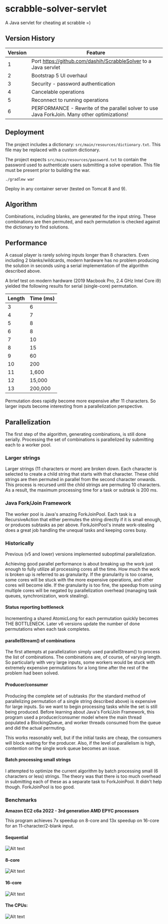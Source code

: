 # scrabble-solver-servlet
A Java servlet for cheating at scrabble =)

## Version History
| Version | Feature |
| ------- | ------- |
| 1       | Port https://github.com/dashih/ScrabbleSolver to a Java servlet |
| 2       | Bootstrap 5 UI overhaul |
| 3       | Security - password authentication |
| 4       | Cancelable operations |
| 5       | Reconnect to running operations |
| 6       | PERFORMANCE - Rewrite of the parallel solver to use Java ForkJoin. Many other optimizations! |

## Deployment
The project includes a dictionary: `src/main/resources/dictionary.txt`. This file may be replaced with a custom dictionary.

The project expects `src/main/resources/password.txt` to contain the password used to authenticate users submitting a solve operation. This file must be present prior to building the war.

`./gradlew war`

Deploy in any container server (tested on Tomcat 8 and 9).

## Algorithm
Combinations, including blanks, are generated for the input string. These combinations are then permuted, and each permutation is checked against the dictionary to find solutions.

## Performance
A casual player is rarely solving inputs longer than 8 characters. Even including 2 blanks/wildcards, modern hardware has no problem producing the solution in seconds using a serial implementation of the algorithm described above.

A brief test on modern hardware (2019 Macbook Pro, 2.4 GHz Intel Core i9) yielded the following results for serial (single-core) permutation.

| Length | Time (ms) |
| ------ | --------- |
| 3      | 6         |
| 4      | 7         |
| 5      | 8         |
| 6      | 8         |
| 7      | 10        |
| 8      | 15        |
| 9      | 60        |
| 10     | 200       |
| 11     | 1,600     |
| 12     | 15,000    |
| 13     | 200,000   |

Permutation does rapidly become more expensive after 11 characters. So larger inputs become interesting from a parallelization perspective.

## Parallelization
The first step of the algorithm, generating combinations, is still done serially. Processing the set of combinations is parallelized by submitting each to a worker pool.

### Larger strings
Larger strings (11 characters or more) are broken down. Each character is selected to create a child string that starts with that character. These child strings are then permuted in parallel from the second character onwards. This process is recursed until the child strings are permuting 10 characters. As a result, the maximum processing time for a task or subtask is 200 ms.

### Java Fork/Join Framework
The worker pool is Java's amazing ForkJoinPool. Each task is a RecursiveAction that either permutes the string directly if it is small enough, or produces subtasks as per above. ForkJoinPool's innate work-stealing does a great job handling the unequal tasks and keeping cores busy.

### Historically
Previous (v5 and lower) versions implemented suboptimal parallelization.

Achieving good parallel performance is about breaking up the work just enough to fully utilize all processing cores all the time. How much the work is broken up is referred to as granularity. If the granularity is too coarse, some cores will be stuck with the more expensive operations, and other cores will become idle. If the granularity is too fine, the speedup from using multiple cores will be negated by parallelization overhead (managing task queues, synchronization, work stealing).

#### Status reporting bottleneck
Incrementing a shared AtomicLong for each permutation quickly becomes THE BOTTLENECK. Later v6 versions update the number of done permutations when each task completes.

#### parallelStream() of combinations
The first attempts at parallelization simply used parallelStream() to process the list of combinations. The combinations are, of course, of varying length. So particularly with very large inputs, some workers would be stuck with extremely expensive permutations for a long time after the rest of the problem had been solved.

#### Producer/consumer
Producing the complete set of subtasks (for the standard method of parallelizing permutation of a single string described above) is expensive for large inputs. So we want to begin processing tasks while the set is still being produced. Before learning about Java's Fork/Join Framework, this program used a producer/consumer model where the main thread populated a BlockingQueue, and worker threads consumed from the queue and did the actual permuting.

This works reasonably well, but if the initial tasks are cheap, the consumers will block waiting for the producer. Also, if the level of parallelism is high, contention on the single work queue becomes an issue.

#### Batch processing small strings
I attempted to optimize the current algorithm by batch processing small (6 characters or less) strings. The theory was that there is too much overhead in submitting each of these as a separate task to ForkJoinPool. It didn't help though. ForkJoinPool is too good.

### Benchmarks
**Amazon EC2 c6a 2022 - 3rd generation AMD EPYC processors**

This program achieves 7x speedup on 8-core and 13x speedup on 16-core for an 11-character/2-blank input.

#### Sequential
![Alt text](readme-img/11chars-2blanks_sequential.png?raw=true)


#### 8-core
![Alt text](readme-img/11chars-2blanks_8core.png?raw=true)


#### 16-core
![Alt text](readme-img/11chars-2blanks_16core.png?raw=true)


#### The CPUs:
![Alt text](readme-img/cpus.png?raw=true)

